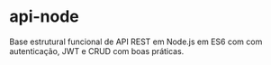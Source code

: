 # api-node
Base estrutural funcional de API REST em Node.js em ES6 com com autenticação, JWT e CRUD com boas práticas.
